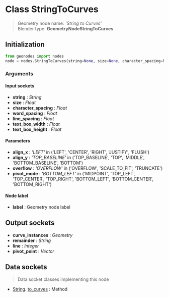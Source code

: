 
# Class StringToCurves

> Geometry node name: _'String to Curves'_<br>Blender type:  **GeometryNodeStringToCurves**

## Initialization


```python
from geonodes import nodes
node = nodes.StringToCurves(string=None, size=None, character_spacing=None, word_spacing=None, line_spacing=None, text_box_width=None, text_box_height=None, align_x='LEFT', align_y='TOP_BASELINE', overflow='OVERFLOW', pivot_mode='BOTTOM_LEFT', label=None)
```


### Arguments


#### Input sockets



- **string** : _String_
- **size** : _Float_
- **character_spacing** : _Float_
- **word_spacing** : _Float_
- **line_spacing** : _Float_
- **text_box_width** : _Float_
- **text_box_height** : _Float_



#### Parameters



- **align_x** : _'LEFT'_ in ('LEFT', 'CENTER', 'RIGHT', 'JUSTIFY', 'FLUSH')
- **align_y** : _'TOP_BASELINE'_ in ('TOP_BASELINE', 'TOP', 'MIDDLE', 'BOTTOM_BASELINE', 'BOTTOM')
- **overflow** : _'OVERFLOW'_ in ('OVERFLOW', 'SCALE_TO_FIT', 'TRUNCATE')
- **pivot_mode** : _'BOTTOM_LEFT'_ in ('MIDPOINT', 'TOP_LEFT', 'TOP_CENTER', 'TOP_RIGHT', 'BOTTOM_LEFT', 'BOTTOM_CENTER', 'BOTTOM_RIGHT')



#### Node label



- **label** : Geometry node label



## Output sockets



- **curve_instances** : _Geometry_
- **remainder** : _String_
- **line** : _Integer_
- **pivot_point** : _Vector_



## Data sockets

> Data socket classes implementing this node


- [String](aaa). [to_curves](bbb) : Method


